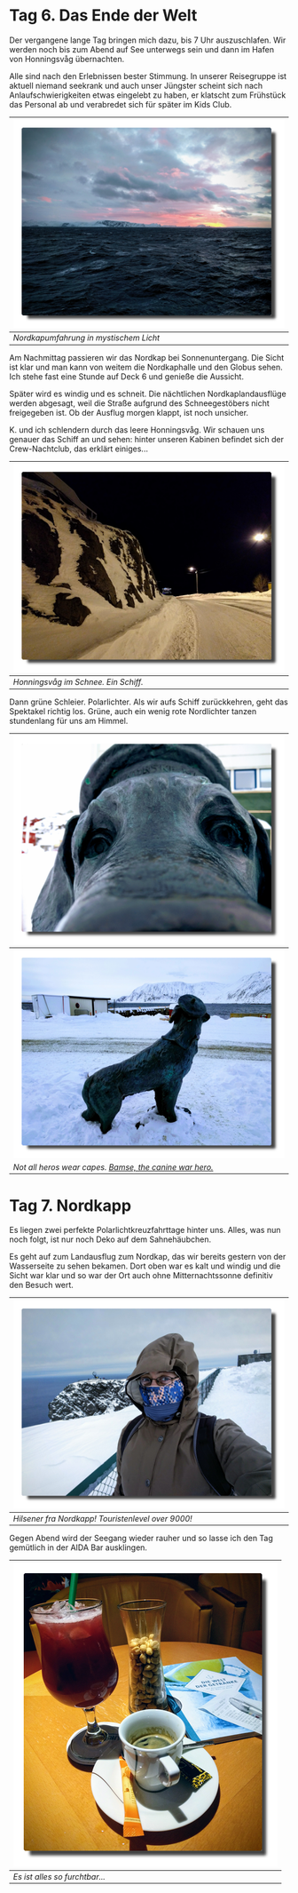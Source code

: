 <!--
.. title: Love Boat - The Real Story. Honningsvåg
.. slug: norge06
.. date: 2019-03-24 16:32:32 UTC+01:00
.. tags: norwegen,norway,kreuzfahrt,cruise
.. category: unterwegs
.. link: 
.. description: 
.. type: text
-->

# Tag 6. Das Ende der Welt

Der vergangene lange Tag bringen mich dazu, bis 7 Uhr auszuschlafen. Wir werden noch bis zum Abend auf See unterwegs sein und dann im Hafen von Honningsvåg übernachten.

Alle sind nach den Erlebnissen bester Stimmung. In unserer Reisegruppe ist aktuell niemand seekrank und auch unser Jüngster scheint sich nach Anlaufschwierigkeiten etwas eingelebt zu haben, er klatscht zum Frühstück das Personal ab und verabredet sich für später im Kids Club.

| ![](../../images/norge2019/14.png) |
| --- |
| *Nordkapumfahrung in mystischem Licht* |

Am Nachmittag passieren wir das Nordkap bei Sonnenuntergang. Die Sicht ist klar und man kann von weitem die Nordkaphalle und den Globus sehen. Ich stehe fast eine Stunde auf Deck 6 und genieße die Aussicht.

Später wird es windig und es schneit. Die nächtlichen Nordkaplandausflüge werden abgesagt, weil die Straße aufgrund des Schneegestöbers nicht freigegeben ist. Ob der Ausflug morgen klappt, ist noch unsicher.

K. und ich schlendern durch das leere Honningsvåg. Wir schauen uns genauer das Schiff an und sehen: hinter unseren Kabinen befindet sich der Crew-Nachtclub, das erklärt einiges...

| ![](../../images/norge2019/15.png) |
| --- |
| *Honningsvåg im Schnee. Ein Schiff.* |

Dann grüne Schleier. Polarlichter. Als wir aufs Schiff zurückkehren, geht das Spektakel richtig los. Grüne, auch ein wenig rote Nordlichter tanzen stundenlang für uns am Himmel.

| ![](../../images/norge2019/16.png) |
| --- |
| ![](../../images/norge2019/17.png) |
| *Not all heros wear capes. [Bamse, the canine war hero.](https://de.wikipedia.org/wiki/Bamse_(Schiffshund))* |


# Tag 7. Nordkapp

Es liegen zwei perfekte Polarlichtkreuzfahrttage hinter uns. Alles, was nun noch folgt, ist nur noch Deko auf dem Sahnehäubchen.

Es geht auf zum Landausflug zum Nordkap, das wir bereits gestern von der Wasserseite zu sehen bekamen. Dort oben war es kalt und windig und die Sicht war klar und so war der Ort auch ohne Mitternachtssonne definitiv den Besuch wert.

| ![](../../images/norge2019/18.png) |
| --- |
| *Hilsener fra Nordkapp! Touristenlevel over 9000!* |

Gegen Abend wird der Seegang wieder rauher und so lasse ich den Tag gemütlich in der AIDA Bar ausklingen.

| ![](../../images/norge2019/19.png) |
| --- |
| *Es ist alles so furchtbar...* |

